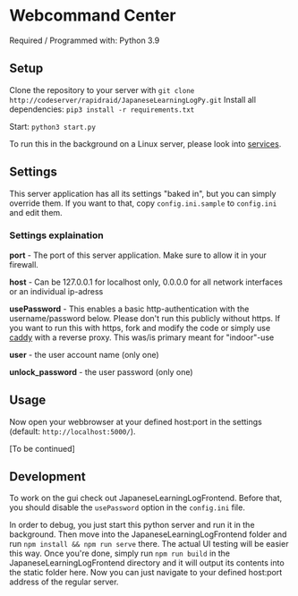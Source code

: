 # Webcommand Center

Required / Programmed with: Python 3.9

## Setup 
Clone the repository to your server with `git clone http://codeserver/rapidraid/JapaneseLearningLogPy.git`
Install all dependencies: `pip3 install -r requirements.txt`

Start: `python3 start.py`

To run this in the background on a Linux server, please look into [services](https://www.google.com/search?q=linux+setup+service).

## Settings
This server application has all its settings "baked in", but you can simply override them.
If you want to that, copy `config.ini.sample` to `config.ini` and edit them.

### Settings explaination
**port** - The port of this server application. Make sure to allow it in your firewall.

**host** - Can be 127.0.0.1 for localhost only, 0.0.0.0 for all network interfaces or an individual ip-adress

**usePassword** - This enables a basic http-authentication with the username/password below. Please don't run this publicly without https. If you want to run this with https, fork and modify the code or simply use [caddy](https://caddyserver.com/) with a reverse proxy. This was/is primary meant for "indoor"-use

**user** - the user account name (only one)

**unlock_password** - the user password (only one)

## Usage
Now open your webbrowser at your defined host:port in the settings (default:  `http://localhost:5000/`).

[To be continued]

## Development
To work on the gui check out JapaneseLearningLogFrontend. 
Before that, you should disable the `usePassword` option in the `config.ini` file. 

In order to debug, you just start this python server and run it in the background. Then move into the JapaneseLearningLogFrontend folder and run `npm install && npm run serve` there.
The actual UI testing will be easier this way. Once you're done, simply run `npm run build` in the JapaneseLearningLogFrontend directory and it will output its contents into the static folder here. 
Now you can just navigate to your defined host:port address of the regular server.
